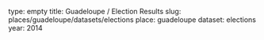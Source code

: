 type: empty
title: Guadeloupe / Election Results
slug: places/guadeloupe/datasets/elections
place: guadeloupe
dataset: elections
year: 2014
